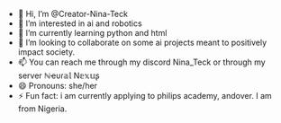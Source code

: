 - 👋 Hi, I’m @Creator-Nina-Teck
- 👀 I’m interested in ai and robotics
- 🌱 I’m currently learning python and html
- 💞️ I’m looking to collaborate on some ai projects meant to positively impact society.
- 📫 You can reach me through my discord Nina_Teck or through my server ℕҽυɾ𝕒𝕝 N𝕖𝕩𝕦ʂ
- 😄 Pronouns: she/her
- ⚡ Fun fact: i am currently applying to philips academy, andover. I am from Nigeria.

<!---
Creator-Nina-Teck/Creator-Nina-Teck is a ✨ special ✨ repository because its `README.md` (this file) appears on your GitHub profile.
You can click the Preview link to take a look at your changes.
--->
